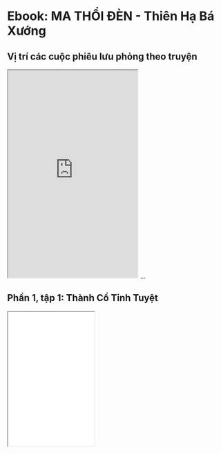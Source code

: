 # Ebook: MA THỔI ĐÈN - Thiên Hạ Bá Xướng

## Vị trí các cuộc phiêu lưu phỏng theo truyện
<iframe src="https://www.google.com/maps/d/u/0/embed?mid=1oB1_Y--YLIn2daILexM39iQUyBsQj50&ehbc=2E312F" width="300" height="480"></iframe>
...

## Phần 1, tập 1: Thành Cổ Tinh Tuyệt
<iframe src="/pages/231203/cover_MTD-A1_ThanhCoTinhTuyet.png" width="200" height="310"></iframe>

